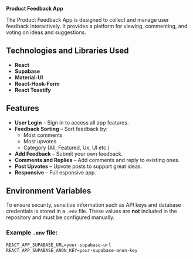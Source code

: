 **Product Feedback App**  

The Product Feedback App is designed to collect and manage user feedback interactively. It provides a platform for viewing, commenting, and voting on ideas and suggestions.

## **Technologies and Libraries Used**
- **React**
- **Supabase**
- **Material-UI**
- **React-Hook-Form**
- **React Toastify**

## **Features**
- **User Login** – Sign in to access all app features.  
- **Feedback Sorting** – Sort feedback by:  
  - Most comments  
  - Most upvotes  
  - Category (All, Featured, Ux, Ul etc.)  
- **Add Feedback** – Submit your own feedback.  
- **Comments and Replies** – Add comments and reply to existing ones.  
- **Post Upvotes** – Upvote posts to support great ideas.  
- **Responsive** – Full esponsive app.  

## **Environment Variables**
To ensure security, sensitive information such as API keys and database credentials is stored in a `.env` file. These values are **not** included in the repository and must be configured manually.

### Example `.env` file:
```txt
REACT_APP_SUPABASE_URL=your-supabase-url
REACT_APP_SUPABASE_ANON_KEY=your-supabase-anon-key
